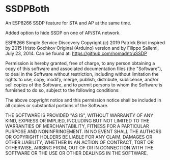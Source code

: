 # SSDPBoth
An ESP8266 SSDP feature for STA and AP at the same time.

Added option to hide SSDP on one of AP/STA network.


ESP8266 Simple Service Discovery Copyright (c) 2019 Patrick Briot inspired by 2015 Hristo Gochkov Original (Arduino) version and by Filippo Sallemi, July 23, 2014. Can be found at: https://github.com/nomadnt/uSSDP

Permission is hereby granted, free of charge, to any person obtaining a copy of this software and associated documentation files (the "Software"), to deal in the Software without restriction, including without limitation the rights to use, copy, modify, merge, publish, distribute, sublicense, and/or sell copies of the Software, and to permit persons to whom the Software is furnished to do so, subject to the following conditions:

The above copyright notice and this permission notice shall be included in all copies or substantial portions of the Software.

THE SOFTWARE IS PROVIDED "AS IS", WITHOUT WARRANTY OF ANY KIND, EXPRESS OR IMPLIED, INCLUDING BUT NOT LIMITED TO THE WARRANTIES OF MERCHANTABILITY, FITNESS FOR A PARTICULAR PURPOSE AND NONINFRINGEMENT. IN NO EVENT SHALL THE AUTHORS OR COPYRIGHT HOLDERS BE LIABLE FOR ANY CLAIM, DAMAGES OR OTHER LIABILITY, WHETHER IN AN ACTION OF CONTRACT, TORT OR OTHERWISE, ARISING FROM, OUT OF OR IN CONNECTION WITH THE SOFTWARE OR THE USE OR OTHER DEALINGS IN THE SOFTWARE.
